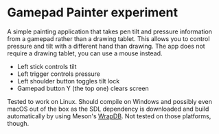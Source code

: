 # Gamepad Painter experiment

A simple painting application that takes pen tilt and pressure information
from a gamepad rather than a drawing tablet. This allows you to control
pressure and tilt with a different hand than drawing. The app does not require
a drawing tablet, you can use a mouse instead.

- Left stick controls tilt
- Left trigger controls pressure
- Left shoulder button toggles tilt lock
- Gamepad button Y (the top one) clears screen

Tested to work on Linux. Should compile on Windows and possibly even macOS
out of the box as the SDL dependency is downloaded and build automatically
by using Meson's [WrapDB](https://wrapdb.mesonbuild.com). Not tested on those
platforms, though.

